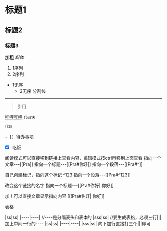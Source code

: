 # 标题1

## 标题2
### 标题3
**加粗**
*斜体*
1. 1序列
2. 2序列
- 1无序
	- 2无序
	分割线
---
> 引用

[哔哩哔哩](https://www.bilibili.com/)
`代码块`
```cpp
代码
```

`- [] `待办事项
- [x] 吃饭

阅读模式可以直接移到链接上查看内容，编辑模式按ctrl再移到上面查看
指向一个文章---[[Pra]]
指向一个标题---[[Pra#你好]]
指向一个段落---[[Pra#^]]

自己创建标记，指向这个标记 ^123
指向一个段落---[[Pra#^123]]

改变这个链接的名字
指向一个标题---[[Pra#你好| 你好]]

加！可以直接文章显示指向内容
[[!Pra#你好| 你好]]

表格

|ss|ss|
|----|----| //----是分隔表头和表体的
|sss|ss| //要生成表格，必须三行|||加上中间一行的----
|ss|ss|
|----|----|
|sss|ss|
向下加行直接打三个|||即可

